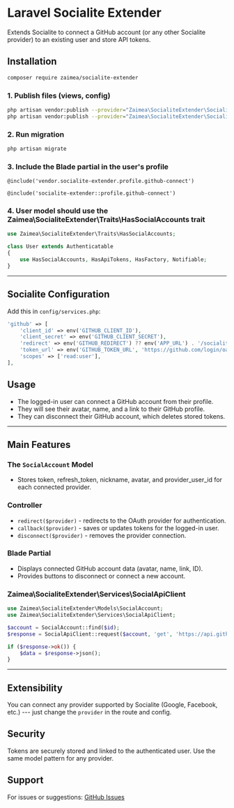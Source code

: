 # Laravel Socialite Extender

Extends Socialite to connect a GitHub account (or any other Socialite provider) to an existing user and store API tokens.

## Installation

``` bash
composer require zaimea/socialite-extender
```

### 1. Publish files (views, config)

``` bash
php artisan vendor:publish --provider="Zaimea\SocialiteExtender\SocialiteExtenderServiceProvider" --tag=views
php artisan vendor:publish --provider="Zaimea\SocialiteExtender\SocialiteExtenderServiceProvider" --tag=config
```

### 2. Run migration

``` bash
php artisan migrate
```

### 3. Include the Blade partial in the user's profile

``` blade
@include('vendor.socialite-extender.profile.github-connect')
```

``` blade
@include('socialite-extender::profile.github-connect')
```

### 4. User model should use the Zaimea\SocialiteExtender\Traits\HasSocialAccounts trait

``` php
use Zaimea\SocialiteExtender\Traits\HasSocialAccounts;

class User extends Authenticatable
{
    use HasSocialAccounts, HasApiTokens, HasFactory, Notifiable;
}
```

------------------------------------------------------------------------

## Socialite Configuration

Add this in `config/services.php`:

``` php
'github' => [
    'client_id' => env('GITHUB_CLIENT_ID'),
    'client_secret' => env('GITHUB_CLIENT_SECRET'),
    'redirect' => env('GITHUB_REDIRECT') ?? env('APP_URL') . '/socialite-extender/callback/github',
    'token_url' => env('GITHUB_TOKEN_URL', 'https://github.com/login/oauth/access_token'),
    'scopes' => ['read:user'],
],
```

## Usage

-   The logged-in user can connect a GitHub account from their profile.
-   They will see their avatar, name, and a link to their GitHub profile.
-   They can disconnect their GitHub account, which deletes stored tokens.

------------------------------------------------------------------------

## Main Features

### The `SocialAccount` Model

-   Stores token, refresh_token, nickname, avatar, and provider_user_id for each connected provider.

### Controller

-   `redirect($provider)` - redirects to the OAuth provider for authentication.
-   `callback($provider)` - saves or updates tokens for the logged-in user.
-   `disconnect($provider)` - removes the provider connection.

### Blade Partial

-   Displays connected GitHub account data (avatar, name, link, ID).
-   Provides buttons to disconnect or connect a new account.

### Zaimea\SocialiteExtender\Services\SocialApiClient

```php 
use Zaimea\SocialiteExtender\Models\SocialAccount;
use Zaimea\SocialiteExtender\Services\SocialApiClient;

$account = SocialAccount::find($id);
$response = SocialApiClient::request($account, 'get', 'https://api.github.com/user');

if ($response->ok()) {
    $data = $response->json();
}

```

------------------------------------------------------------------------

## Extensibility

You can connect any provider supported by Socialite (Google, Facebook, etc.) --- just change the `provider` in the route and config.

## Security

Tokens are securely stored and linked to the authenticated user. Use the same model pattern for any provider.

## Support

For issues or suggestions: [GitHub Issues](https://github.com/zaimealabs/socialite-extender/issues)
